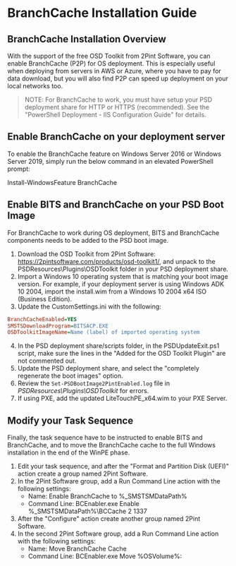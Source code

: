 # BranchCache Installation Guide

## BranchCache Installation Overview

With the support of the free OSD Toolkit from 2Pint Software, you can enable BranchCache (P2P) for OS deployment. This is especially useful when deploying from servers in AWS or Azure, where you have to pay for data download, but you will also find P2P can speed up deployment on your local networks too.

> NOTE: For BranchCache to work, you must have setup your PSD deployment share for HTTP or HTTPS (recommended). See the "PowerShell Deployment - IIS Configuration Guide" for details.

## Enable BranchCache on your deployment server

To enable the BranchCache feature on Windows Server 2016 or Windows Server 2019, simply run the below command in an elevated PowerShell prompt:

Install-WindowsFeature BranchCache

## Enable BITS and BranchCache on your PSD Boot Image

For BranchCache to work during OS deployment, BITS and BranchCache components needs to be added to the PSD boot image.

1) Download the OSD Toolkit from 2Pint Software: https://2pintsoftware.com/products/osd-toolkit1/, and unpack to the PSDResources\Plugins\OSDToolkit folder in your PSD deployment share.
2) Import a Windows 10 operating system that is matching your boot image version. For example, if your deployment server is using Windows ADK 10 2004, import the install.wim from a Windows 10 2004 x64 ISO (Business Edition).
3) Update the CustomSettings.ini with the following:

```ini
BranchCacheEnabled=YES
SMSTSDownloadProgram=BITSACP.EXE
OSDToolkitImageName=Name (label) of imported operating system
```

4) In the PSD deployment share/scripts folder, in the PSDUpdateExit.ps1 script, make sure the lines in the "Added for the OSD Toolkit Plugin" are not commented out.
5) Update the PSD deployment share, and select the "completely regenerate the boot images" option.
6) Review the `Set-PSDBootImage2PintEnabled.log` file in _PSDResources\Plugins\OSDToolkit_ for errors.
7) If using PXE, add the updated LiteTouchPE_x64.wim to your PXE Server.

## Modify your Task Sequence

Finally, the task sequence have to be instructed to enable BITS and BranchCache, and to move the BranchCache cache to the full Windows installation in the end of the WinPE phase.

1) Edit your task sequence, and after the "Format and Partition Disk (UEFI)" action create a group named 2Pint Software.
1) In the 2Pint Software group, add a Run Command Line action with the following settings:
    - Name: Enable BranchCache to %_SMSTSMDataPath%
    - Command Line: BCEnabler.exe Enable %_SMSTSMDataPath%\BCCache 2 1337
1) After the "Configure" action create another group named 2Pint Software.
1) In the second 2Pint Software group, add a Run Command Line action with the following settings:
    - Name: Move BranchCache Cache
    - Command Line: BCEnabler.exe Move %OSVolume%: